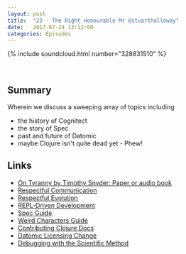 ```yaml
---
layout: post
title:  "23 - The Right Honourable Mr @stuarthalloway"
date:   2017-07-24 12:12:00
categories: Episodes
---
```


{% include soundcloud.html number="328831510" %}

<br>

## Summary

Wherein we discuss a sweeping array of topics including
- the history of Cognitect
- the story of Spec
- past and future of Datomic
- maybe Clojure isn't quite dead yet - Phew!

## Links

- <a href="http://timothysnyder.org/books/on-tyranny-tr/on-tyranny-dn" target="_blank">On Tyranny by Timothy Snyder: Paper or audio book</a>
- <a href="https://groups.google.com/forum/#!msg/clojure/t0pGIuoyB7I/RQtuuAOhes8J" target="_blank">Respectful Communication</a>
- <a href="https://www.youtube.com/watch?v=oyLBGkS5ICk" target="_blank">Respectful Evolution</a>
- <a href="http://blog.cognitect.com/blog/2017/6/5/repl-debugging-no-stacktrace-required" target="_blank">REPL-Driven Development</a>
- <a href="https://clojure.org/guides/spec" target="_blank">Spec Guide</a>
- <a href="https://clojure.org/guides/weird_characters" target="_blank">Weird Characters Guide</a>
- <a href="https://github.com/clojure/clojure-site/issues" target="_blank">Contributing Clojure Docs</a>
- <a href="http://blog.datomic.com/2016/11/datomic-update-client-api-unlimited.html" target="_blank">Datomic Licensing Change</a>
- <a href="https://www.youtube.com/watch?v=FihU5JxmnBg" target="_blank">Debugging with the Scientific Method</a>



